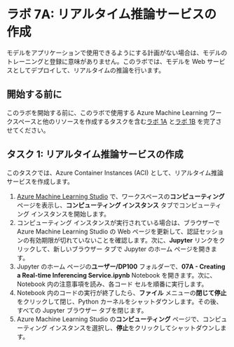 ﻿# ラボ 7A: リアルタイム推論サービスの作成

モデルをアプリケーションで使用できるようにする計画がない場合は、モデルのトレーニングと登録に意味がありません。このラボでは、モデルを Web サービスとしてデプロイして、リアルタイムの推論を行います。

## 開始する前に

このラボを開始する前に、このラボで使用する Azure Machine Learning ワークスペースと他のリソースを作成するタスクを含む[ラボ 1A](Lab01A.md) と[ラボ 1B](Lab01B.md) を完了させてください。

## タスク 1: リアルタイム推論サービスの作成

このタスクでは、Azure Container Instances (ACI) として、リアルタイム推論サービスを作成します。

1. [Azure Machine Learning Studio](https://ml.azure.com) で、ワークスペースの**コンピューティング** ページを表示し、**コンピューティング インスタンス** タブでコンピューティング インスタンスを開始します。
2. コンピューティング インスタンスが実行されている場合は、ブラウザーで Azure Machine Learning Studio の Web ページを更新して、認証セッションの有効期限が切れていないことを確認します。次に、**Jupyter** リンクをクリックして、新しいブラウザー タブで Jupyter のホーム ページを開きます。
3. Jupyter のホーム ページの**ユーザー/DP100** フォルダーで、**07A - Creating a Real-time Inferencing Service.ipynb** Notebook を開きます。次に、Notebook 内の注意事項を読み、各コード セルを順番に実行します。
4. Notebook 内のコードの実行が終了したら、**ファイル** メニューの**閉じて停止**をクリックして閉じ、Python カーネルをシャットダウンします。その後、すべての Jupyter ブラウザー タブを閉じます。
5. Azure Machine Learning Studio の**コンピューティング** ページで、コンピューティング インスタンスを選択し、**停止**をクリックしてシャットダウンします。
